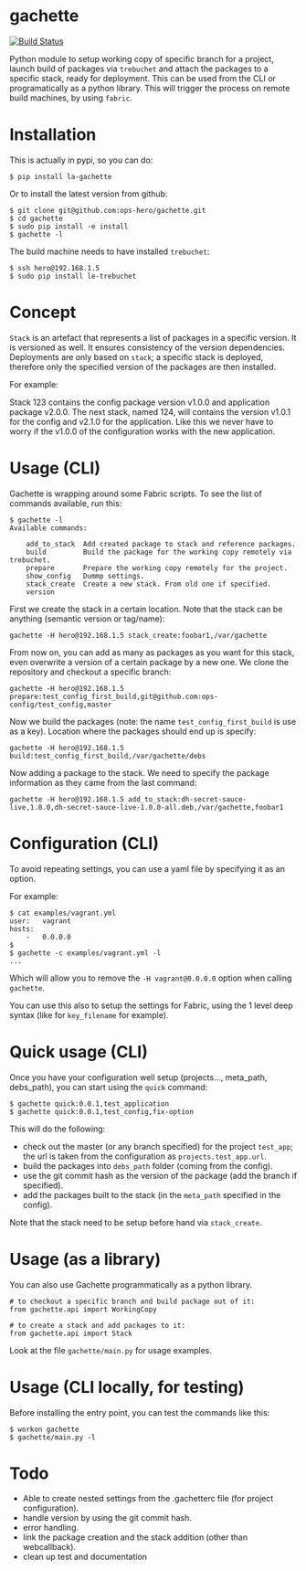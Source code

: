 gachette
========

[![Build Status](https://travis-ci.org/ops-hero/gachette.png?branch=master)](https://travis-ci.org/ops-hero/gachette)

Python module to setup working copy of specific branch for a project, launch build of packages via `trebuchet` and attach the packages to a specific stack, ready for deployment. This can be used from the CLI or programatically as a python library.
This will trigger the process on remote build machines, by using `fabric`.

Installation
============

This is actually in pypi, so you can do:

    $ pip install la-gachette

Or to install the latest version from github:

    $ git clone git@github.com:ops-hero/gachette.git
    $ cd gachette
    $ sudo pip install -e install
    $ gachette -l

The build machine needs to have installed `trebuchet`:

    $ ssh hero@192.168.1.5
    $ sudo pip install le-trebuchet

Concept
=======

`Stack` is an artefact that represents a list of packages in a specific version. It is versioned as well. It ensures
consistency of the version dependencies. Deployments are only based on `stack`; a specific stack is deployed, therefore
only the specified version of the packages are then installed. 

For example:

Stack 123 contains the config package version v1.0.0 and application package v2.0.0. The next stack, named 124, will
contains the version v1.0.1 for the config and v2.1.0 for the application. Like this we never have to worry if the v1.0.0
of the configuration works with the new application.


Usage (CLI)
===========
Gachette is wrapping around some Fabric scripts. To see the list of commands available, run this:

    $ gachette -l
    Available commands:

        add_to_stack  Add created package to stack and reference packages.
        build         Build the package for the working copy remotely via trebuchet.
        prepare       Prepare the working copy remotely for the project.
        show_config   Dummp settings.
        stack_create  Create a new stack. From old one if specified.
        version

First we create the stack in a certain location. Note that the stack can be anything (semantic version or tag/name):

    gachette -H hero@192.168.1.5 stack_create:foobar1,/var/gachette

From now on, you can add as many as packages as you want for this stack, even overwrite a version of a certain package
by a new one.
We clone the repository and checkout a specific branch:

    gachette -H hero@192.168.1.5 prepare:test_config_first_build,git@github.com:ops-config/test_config,master

Now we build the packages (note: the name `test_config_first_build` is use as a key). Location where the packages should end up is specify:

    gachette -H hero@192.168.1.5 build:test_config_first_build,/var/gachette/debs

Now adding a package to the stack. We need to specify the package information as they came from the last command:

    gachette -H hero@192.168.1.5 add_to_stack:dh-secret-sauce-live,1.0.0,dh-secret-sauce-live-1.0.0-all.deb,/var/gachette,foobar1


Configuration (CLI)
===================
To avoid repeating settings, you can use a yaml file by specifying it as an
option.

For example:

    $ cat examples/vagrant.yml
    user:   vagrant
    hosts:
        -   0.0.0.0
    $
    $ gachette -c examples/vagrant.yml -l
    ...

Which will allow you to remove the `-H vagrant@0.0.0.0` option when calling `gachette`.

You can use this also to setup the settings for Fabric, using the 1 level deep syntax (like for `key_filename` for example).


Quick usage (CLI)
=================
Once you have your configuration well setup (projects..., meta_path, debs_path), you can start using the `quick` command:

    $ gachette quick:0.0.1,test_application
    $ gachette quick:0.0.1,test_config,fix-option

This will do the following:
* check out the master (or any branch specified) for the project `test_app`; the url is taken from the configuration as `projects.test_app.url`.
* build the packages into `debs_path` folder (coming from the config).
* use the git commit hash as the version of the package (add the branch if specified).
* add the packages built to the stack (in the `meta_path` specified in the config).

Note that the stack need to be setup before hand via `stack_create`.


Usage (as a library)
====================
You can also use Gachette programmatically as a python library.

    # to checkout a specific branch and build package out of it:
    from gachette.api import WorkingCopy

    # to create a stack and add packages to it:
    from gachette.api import Stack

Look at the file `gachette/main.py` for usage examples.

Usage (CLI locally, for testing)
================================
Before installing the entry point, you can test the commands like this:

    $ workon gachette
    $ gachette/main.py -l

Todo
====
* Able to create nested settings from the .gachetterc file (for project configuration).
* handle version by using the git commit hash.
* error handling.
* link the package creation and the stack addition (other than webcallback).
* clean up test and documentation